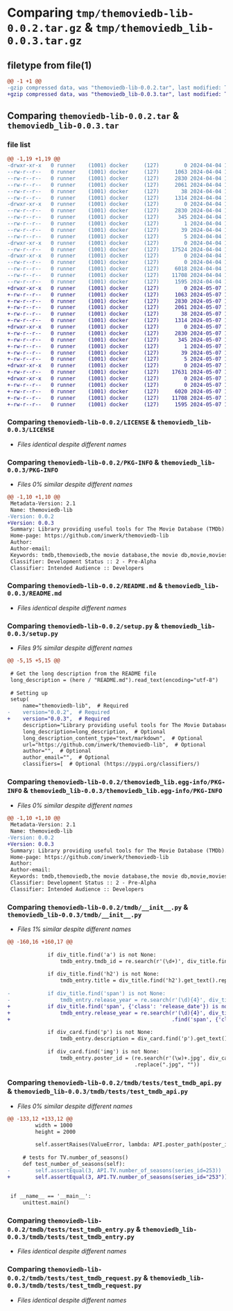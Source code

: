 # Comparing `tmp/themoviedb-lib-0.0.2.tar.gz` & `tmp/themoviedb_lib-0.0.3.tar.gz`

## filetype from file(1)

```diff
@@ -1 +1 @@
-gzip compressed data, was "themoviedb-lib-0.0.2.tar", last modified: Thu Apr  4 14:37:31 2024, max compression
+gzip compressed data, was "themoviedb_lib-0.0.3.tar", last modified: Tue May  7 16:37:18 2024, max compression
```

## Comparing `themoviedb-lib-0.0.2.tar` & `themoviedb_lib-0.0.3.tar`

### file list

```diff
@@ -1,19 +1,19 @@
-drwxr-xr-x   0 runner    (1001) docker     (127)        0 2024-04-04 14:37:31.502574 themoviedb-lib-0.0.2/
--rw-r--r--   0 runner    (1001) docker     (127)     1063 2024-04-04 14:37:16.000000 themoviedb-lib-0.0.2/LICENSE
--rw-r--r--   0 runner    (1001) docker     (127)     2830 2024-04-04 14:37:31.502574 themoviedb-lib-0.0.2/PKG-INFO
--rw-r--r--   0 runner    (1001) docker     (127)     2061 2024-04-04 14:37:16.000000 themoviedb-lib-0.0.2/README.md
--rw-r--r--   0 runner    (1001) docker     (127)       38 2024-04-04 14:37:31.502574 themoviedb-lib-0.0.2/setup.cfg
--rw-r--r--   0 runner    (1001) docker     (127)     1314 2024-04-04 14:37:16.000000 themoviedb-lib-0.0.2/setup.py
-drwxr-xr-x   0 runner    (1001) docker     (127)        0 2024-04-04 14:37:31.502574 themoviedb-lib-0.0.2/themoviedb_lib.egg-info/
--rw-r--r--   0 runner    (1001) docker     (127)     2830 2024-04-04 14:37:31.000000 themoviedb-lib-0.0.2/themoviedb_lib.egg-info/PKG-INFO
--rw-r--r--   0 runner    (1001) docker     (127)      345 2024-04-04 14:37:31.000000 themoviedb-lib-0.0.2/themoviedb_lib.egg-info/SOURCES.txt
--rw-r--r--   0 runner    (1001) docker     (127)        1 2024-04-04 14:37:31.000000 themoviedb-lib-0.0.2/themoviedb_lib.egg-info/dependency_links.txt
--rw-r--r--   0 runner    (1001) docker     (127)       39 2024-04-04 14:37:31.000000 themoviedb-lib-0.0.2/themoviedb_lib.egg-info/requires.txt
--rw-r--r--   0 runner    (1001) docker     (127)        5 2024-04-04 14:37:31.000000 themoviedb-lib-0.0.2/themoviedb_lib.egg-info/top_level.txt
-drwxr-xr-x   0 runner    (1001) docker     (127)        0 2024-04-04 14:37:31.498574 themoviedb-lib-0.0.2/tmdb/
--rw-r--r--   0 runner    (1001) docker     (127)    17524 2024-04-04 14:37:16.000000 themoviedb-lib-0.0.2/tmdb/__init__.py
-drwxr-xr-x   0 runner    (1001) docker     (127)        0 2024-04-04 14:37:31.502574 themoviedb-lib-0.0.2/tmdb/tests/
--rw-r--r--   0 runner    (1001) docker     (127)        0 2024-04-04 14:37:16.000000 themoviedb-lib-0.0.2/tmdb/tests/__init__.py
--rw-r--r--   0 runner    (1001) docker     (127)     6018 2024-04-04 14:37:16.000000 themoviedb-lib-0.0.2/tmdb/tests/test_tmdb_api.py
--rw-r--r--   0 runner    (1001) docker     (127)    11708 2024-04-04 14:37:16.000000 themoviedb-lib-0.0.2/tmdb/tests/test_tmdb_entry.py
--rw-r--r--   0 runner    (1001) docker     (127)     1595 2024-04-04 14:37:16.000000 themoviedb-lib-0.0.2/tmdb/tests/test_tmdb_request.py
+drwxr-xr-x   0 runner    (1001) docker     (127)        0 2024-05-07 16:37:18.355175 themoviedb_lib-0.0.3/
+-rw-r--r--   0 runner    (1001) docker     (127)     1063 2024-05-07 16:37:14.000000 themoviedb_lib-0.0.3/LICENSE
+-rw-r--r--   0 runner    (1001) docker     (127)     2830 2024-05-07 16:37:18.355175 themoviedb_lib-0.0.3/PKG-INFO
+-rw-r--r--   0 runner    (1001) docker     (127)     2061 2024-05-07 16:37:14.000000 themoviedb_lib-0.0.3/README.md
+-rw-r--r--   0 runner    (1001) docker     (127)       38 2024-05-07 16:37:18.355175 themoviedb_lib-0.0.3/setup.cfg
+-rw-r--r--   0 runner    (1001) docker     (127)     1314 2024-05-07 16:37:14.000000 themoviedb_lib-0.0.3/setup.py
+drwxr-xr-x   0 runner    (1001) docker     (127)        0 2024-05-07 16:37:18.355175 themoviedb_lib-0.0.3/themoviedb_lib.egg-info/
+-rw-r--r--   0 runner    (1001) docker     (127)     2830 2024-05-07 16:37:18.000000 themoviedb_lib-0.0.3/themoviedb_lib.egg-info/PKG-INFO
+-rw-r--r--   0 runner    (1001) docker     (127)      345 2024-05-07 16:37:18.000000 themoviedb_lib-0.0.3/themoviedb_lib.egg-info/SOURCES.txt
+-rw-r--r--   0 runner    (1001) docker     (127)        1 2024-05-07 16:37:18.000000 themoviedb_lib-0.0.3/themoviedb_lib.egg-info/dependency_links.txt
+-rw-r--r--   0 runner    (1001) docker     (127)       39 2024-05-07 16:37:18.000000 themoviedb_lib-0.0.3/themoviedb_lib.egg-info/requires.txt
+-rw-r--r--   0 runner    (1001) docker     (127)        5 2024-05-07 16:37:18.000000 themoviedb_lib-0.0.3/themoviedb_lib.egg-info/top_level.txt
+drwxr-xr-x   0 runner    (1001) docker     (127)        0 2024-05-07 16:37:18.355175 themoviedb_lib-0.0.3/tmdb/
+-rw-r--r--   0 runner    (1001) docker     (127)    17631 2024-05-07 16:37:14.000000 themoviedb_lib-0.0.3/tmdb/__init__.py
+drwxr-xr-x   0 runner    (1001) docker     (127)        0 2024-05-07 16:37:18.355175 themoviedb_lib-0.0.3/tmdb/tests/
+-rw-r--r--   0 runner    (1001) docker     (127)        0 2024-05-07 16:37:14.000000 themoviedb_lib-0.0.3/tmdb/tests/__init__.py
+-rw-r--r--   0 runner    (1001) docker     (127)     6020 2024-05-07 16:37:14.000000 themoviedb_lib-0.0.3/tmdb/tests/test_tmdb_api.py
+-rw-r--r--   0 runner    (1001) docker     (127)    11708 2024-05-07 16:37:14.000000 themoviedb_lib-0.0.3/tmdb/tests/test_tmdb_entry.py
+-rw-r--r--   0 runner    (1001) docker     (127)     1595 2024-05-07 16:37:14.000000 themoviedb_lib-0.0.3/tmdb/tests/test_tmdb_request.py
```

### Comparing `themoviedb-lib-0.0.2/LICENSE` & `themoviedb_lib-0.0.3/LICENSE`

 * *Files identical despite different names*

### Comparing `themoviedb-lib-0.0.2/PKG-INFO` & `themoviedb_lib-0.0.3/PKG-INFO`

 * *Files 0% similar despite different names*

```diff
@@ -1,10 +1,10 @@
 Metadata-Version: 2.1
 Name: themoviedb-lib
-Version: 0.0.2
+Version: 0.0.3
 Summary: Library providing useful tools for The Movie Database (TMDb). Not dependent on API-keys.
 Home-page: https://github.com/inwerk/themoviedb-lib
 Author: 
 Author-email: 
 Keywords: tmdb,themoviedb,the movie database,the movie db,movie,movies,tv,tv show,tv shows
 Classifier: Development Status :: 2 - Pre-Alpha
 Classifier: Intended Audience :: Developers
```

### Comparing `themoviedb-lib-0.0.2/README.md` & `themoviedb_lib-0.0.3/README.md`

 * *Files identical despite different names*

### Comparing `themoviedb-lib-0.0.2/setup.py` & `themoviedb_lib-0.0.3/setup.py`

 * *Files 9% similar despite different names*

```diff
@@ -5,15 +5,15 @@
 
 # Get the long description from the README file
 long_description = (here / "README.md").read_text(encoding="utf-8")
 
 # Setting up
 setup(
     name="themoviedb-lib",  # Required
-    version="0.0.2",  # Required
+    version="0.0.3",  # Required
     description="Library providing useful tools for The Movie Database (TMDb). Not dependent on API-keys.",  # Optional
     long_description=long_description,  # Optional
     long_description_content_type="text/markdown",  # Optional
     url="https://github.com/inwerk/themoviedb-lib",  # Optional
     author="",  # Optional
     author_email="",  # Optional
     classifiers=[  # Optional (https://pypi.org/classifiers/)
```

### Comparing `themoviedb-lib-0.0.2/themoviedb_lib.egg-info/PKG-INFO` & `themoviedb_lib-0.0.3/themoviedb_lib.egg-info/PKG-INFO`

 * *Files 0% similar despite different names*

```diff
@@ -1,10 +1,10 @@
 Metadata-Version: 2.1
 Name: themoviedb-lib
-Version: 0.0.2
+Version: 0.0.3
 Summary: Library providing useful tools for The Movie Database (TMDb). Not dependent on API-keys.
 Home-page: https://github.com/inwerk/themoviedb-lib
 Author: 
 Author-email: 
 Keywords: tmdb,themoviedb,the movie database,the movie db,movie,movies,tv,tv show,tv shows
 Classifier: Development Status :: 2 - Pre-Alpha
 Classifier: Intended Audience :: Developers
```

### Comparing `themoviedb-lib-0.0.2/tmdb/__init__.py` & `themoviedb_lib-0.0.3/tmdb/__init__.py`

 * *Files 1% similar despite different names*

```diff
@@ -160,16 +160,17 @@
 
             if div_title.find('a') is not None:
                 tmdb_entry.tmdb_id = re.search(r'(\d+)', div_title.find('a').get('href')).group()
 
             if div_title.find('h2') is not None:
                 tmdb_entry.title = div_title.find('h2').get_text().replace('amp;', '')
 
-            if div_title.find('span') is not None:
-                tmdb_entry.release_year = re.search(r'(\d){4}', div_title.find('span').get_text()).group()
+            if div_title.find('span', {'class': 'release_date'}) is not None:
+                tmdb_entry.release_year = re.search(r'(\d){4}', div_title
+                                                    .find('span', {'class': 'release_date'}).get_text()).group()
 
             if div_card.find('p') is not None:
                 tmdb_entry.description = div_card.find('p').get_text()
 
             if div_card.find('img') is not None:
                 tmdb_entry.poster_id = (re.search(r'(\w)+.jpg', div_card.find('img').get('src')).group()
                                         .replace(".jpg", ""))
```

### Comparing `themoviedb-lib-0.0.2/tmdb/tests/test_tmdb_api.py` & `themoviedb_lib-0.0.3/tmdb/tests/test_tmdb_api.py`

 * *Files 0% similar despite different names*

```diff
@@ -133,12 +133,12 @@
         width = 1000
         height = 2000
 
         self.assertRaises(ValueError, lambda: API.poster_path(poster_id=poster_id, width=width, height=height))
 
     # tests for TV.number_of_seasons()
     def test_number_of_seasons(self):
-        self.assertEqual(3, API.TV.number_of_seasons(series_id=253))
+        self.assertEqual(3, API.TV.number_of_seasons(series_id="253"))
 
 
 if __name__ == '__main__':
     unittest.main()
```

### Comparing `themoviedb-lib-0.0.2/tmdb/tests/test_tmdb_entry.py` & `themoviedb_lib-0.0.3/tmdb/tests/test_tmdb_entry.py`

 * *Files identical despite different names*

### Comparing `themoviedb-lib-0.0.2/tmdb/tests/test_tmdb_request.py` & `themoviedb_lib-0.0.3/tmdb/tests/test_tmdb_request.py`

 * *Files identical despite different names*

